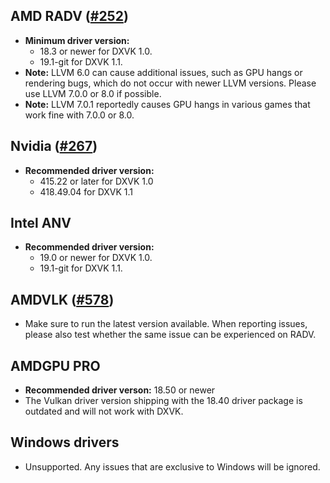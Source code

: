 ## AMD RADV ([#252](https://github.com/doitsujin/dxvk/issues/252))
- **Minimum driver version:**
  - 18.3 or newer for DXVK 1.0.
  - 19.1-git for DXVK 1.1.
- **Note:** LLVM 6.0 can cause additional issues, such as GPU hangs or rendering bugs, which do not occur with newer LLVM versions. Please use LLVM 7.0.0 or 8.0 if possible.
- **Note:** LLVM 7.0.1 reportedly causes GPU hangs in various games that work fine with 7.0.0 or 8.0.

## Nvidia ([#267](https://github.com/doitsujin/dxvk/issues/267))
- **Recommended driver version:**
  - 415.22 or later for DXVK 1.0
  - 418.49.04 for DXVK 1.1

## Intel ANV
- **Recommended driver version:**
  - 19.0 or newer for DXVK 1.0.
  - 19.1-git for DXVK 1.1.

## AMDVLK ([#578](https://github.com/doitsujin/dxvk/issues/578))
- Make sure to run the latest version available. When reporting issues, please also test whether the same issue can be experienced on RADV.

## AMDGPU PRO
- **Recommended driver verson:** 18.50 or newer
- The Vulkan driver version shipping with the 18.40 driver package is outdated and will not work with DXVK.

## Windows drivers
- Unsupported. Any issues that are exclusive to Windows will be ignored.